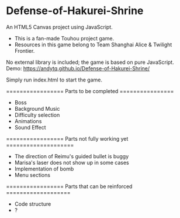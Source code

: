 # Defense-of-Hakurei-Shrine
An HTML5 Canvas project using JavaScript. 
- This is a fan-made Touhou project game. 
- Resources in this game belong to Team Shanghai Alice & Twilight Frontier.

No external library is included; the game is based on pure JavaScript.
Demo: https://andytq.github.io/Defense-of-Hakurei-Shrine/

Simply run index.html to start the game.

================= Parts to be completed ================
- Boss
- Background Music
- Difficulty selection
- Animations
- Sound Effect

================= Parts not fully working yet ====================
- The direction of Reimu's guided bullet is buggy
- Marisa's laser does not show up in some cases
- Implementation of bomb
- Menu sections

================= Parts that can be reinforced ===================
- Code structure
- ?
